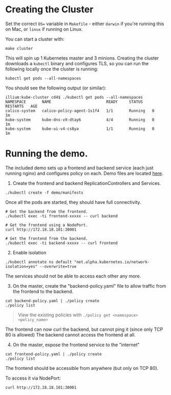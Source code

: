 # Creating the Cluster
Set the correct `OS=` variable in `Makefile` - either `darwin` if you're running this on Mac, or `linux` if running on Linux.

You can start a cluster with:
```
make cluster
```

This will spin up 1 Kubernetes master and 3 minions.  Creating the cluster downloads a `kubectl` binary and configures TLS, so you can run the following locally once the cluster is running:
```
kubectl get pods --all-namespaces 
```  

You should see the following output (or similar):
```
illium:kube-cluster cd4$ ./kubectl get pods --all-namespaces
NAMESPACE       NAME                        READY     STATUS    RESTARTS   AGE
calico-system   calico-policy-agent-1s1f4   1/1       Running   0          1m
kube-system     kube-dns-v9-dtay6           4/4       Running   0          1m
kube-system     kube-ui-v4-cs8ya            1/1       Running   0          1m
```

# Running the demo.
The included demo sets up a frontend and backend service (each just running nginx)
and configures policy on each.  Demo files are located [here](./demo/).

1) Create the frontend and backend ReplicationControllers and Services.
```
./kubectl create -f demo/manifests
```
Once all the pods are started, they should have full connectivity. 

```
# Get the backend from the frontend.
./kubectl exec -ti frontend-xxxxx -- curl backend 

# Get the frontend using a NodePort.
curl http://172.18.18.101:30001

# Get the frontend from the backend. 
./kubectl exec -ti backend-xxxxx -- curl frontend
```

2) Enable isolation
```
./kubectl annotate ns default "net.alpha.kubernetes.io/network-isolation=yes" --overwrite=true
```

The services should not be able to access each other any more.

3) On the master, create the "backend-policy.yaml" file to allow traffic from the frontend to the backend.
```
cat backend-policy.yaml | ./policy create
./policy list
```
> View the existing policies with `./policy get <namespace> <policy_name>`

The frontend can now curl the backend, but cannot ping it (since only TCP 80 is allowed)
The backend cannot access the frontend at all.

4) On the master, expose the frontend service to the "internet"
```
cat frontend-policy.yaml | ./policy create
./policy list
```

The frontend should be accessible from anywhere (but only on TCP 80).

To access it via NodePort:
```
curl http://172.18.18.101:30001 
```
